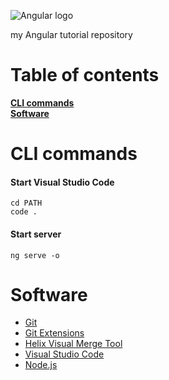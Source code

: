 ![Angular logo](https://fewclicks.io/wp-content/uploads/2017/08/tool-logo-angular.png)

my Angular tutorial repository

Table of contents
=================

**[CLI commands](#cli-commands)**<br>
**[Software](#software)**<br>

CLI commands
============

#### Start Visual Studio Code
```
cd PATH
code .
```

#### Start server
```
ng serve -o
```

Software
========

* [Git](https://git-scm.com/download/)
* [Git Extensions](https://sourceforge.net/projects/gitextensions/)
* [Helix Visual Merge Tool](https://www.perforce.com/downloads/visual-merge-tool)
* [Visual Studio Code](https://code.visualstudio.com/Download)
* [Node.js](https://nodejs.org/en/download/)
